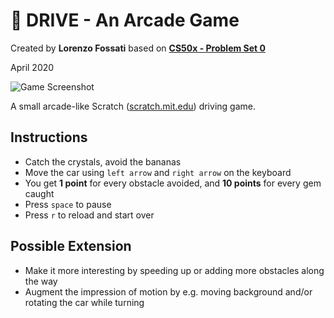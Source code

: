 # 🚙 DRIVE - An Arcade Game

Created by **Lorenzo Fossati** based on **[CS50x - Problem Set 0](https://cs50.harvard.edu/x/2020/psets/0/scratch/)**

April 2020

![Game Screenshot](./assets/cs50-week0-submission-v1.png)

A small arcade-like Scratch ([scratch.mit.edu](https://scratch.mit.edu/explore/projects/all)) driving game.

## Instructions

* Catch the crystals, avoid the bananas
* Move the car using `left arrow` and `right arrow` on the keyboard
* You get **1 point** for every obstacle avoided, and **10 points** for every gem caught
* Press `space` to pause
* Press `r` to reload and start over

## Possible Extension

* Make it more interesting by speeding up or adding more obstacles along the way
* Augment the impression of motion by e.g. moving background and/or rotating the car while turning
